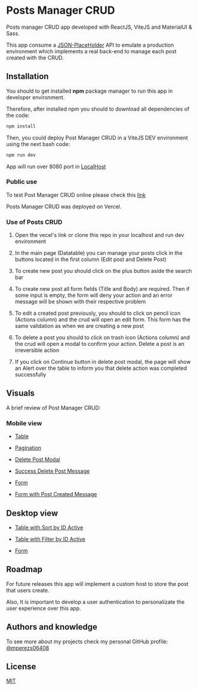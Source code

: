 # Posts Manager CRUD

Posts manager CRUD app developed with ReactJS, ViteJS and MaterialUI & Sass.

This app consume a [JSON-PlaceHolder](https://jsonplaceholder.typicode.com/) API to emulate a production environment which implements a real back-end to manage each post created with the CRUD.

## Installation

You should to get installed **npm** package manager to run this app in developer environment.

Therefore, after installed npm you should to download all dependencies of the code:
```bash
npm install
```
Then, you could deploy Post Manager CRUD in a ViteJS DEV environment using the next bash code:
```bash
npm run dev
```
App will run over 8080 port in [LocalHost](http://localhost:8080/)

### Public use

To test Post Manager CRUD online please check this [link](https://posts-crud-beta.vercel.app/)

Posts Manager CRUD was deployed on Vercel.

### Use of Posts CRUD

1. Open the vecel's link or clone this repo in your localhost and run dev environment

2. In the main page (Datatable) you can manage your posts click in the buttons located in the first column (Edit post and Delete Post)

3. To create new post you should click on the plus button aside the search bar

4. To create new post all form fields (Title and Body) are required. Then if some input is empty, the form will deny your action and an error message will be shown with their respective problem

4. To edit a created post previously, you should to click on pencil icon (Actions column) and the crud will open an edit form. This form has the same validation as when we are creating a new post

5. To delete a post you should to click on trash icon (Actions column) and the crud will open a modal to confirm your action. Delete a post is an irreversible action

6. If you click on Continue button in delete post modal, the page will show an Alert over the table to inform you that delete action was completed successfully

## Visuals

A brief review of Post Manager CRUD:

### Mobile view

- [Table](./public/mobile_dataTable.png) 

- [Pagination](./public/mobile_pagination.png)

- [Delete Post Modal](./public/mobile_deleteModal.png)

- [Success Delete Post Message](./public/modal_deletedPostMsg.png)

- [Form](./public/mobile_form.png)

- [Form with Post Created Message](./public/mobile_formPostCreated.png)

## Desktop view

- [Table with Sort by ID Active](./public/desktop_dataTableSortable.png)

- [Table with Filter by ID Active](./public/desktop_DatatableFilter.png)

- [Form](./public/desktop_form.png)

## Roadmap

For future releases this app will implement a custom host to store the post that users create.

Also, It is important to develop a user authentication to personalizate the user experience over this app.

## Authors and knowledge

To see more about my projects check my personal GitHub profile: [@mperezs06408](https://github.com/mperezs06408)

## License

[MIT](https://choosealicense.com/licenses/mit/)